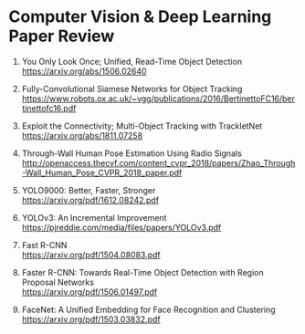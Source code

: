 # Computer Vision & Deep Learning Paper Review

1. You Only Look Once; Unified, Read-Time Object Detection  
 https://arxiv.org/abs/1506.02640
 
2. Fully-Convolutional Siamese Networks for Object Tracking  
 https://www.robots.ox.ac.uk/~vgg/publications/2016/BertinettoFC16/bertinettofc16.pdf
 
3. Exploit the Connectivity; Multi-Object Tracking with TrackletNet  
 https://arxiv.org/abs/1811.07258

4. Through-Wall Human Pose Estimation Using Radio Signals  
http://openaccess.thecvf.com/content_cvpr_2018/papers/Zhao_Through-Wall_Human_Pose_CVPR_2018_paper.pdf  

5. YOLO9000: Better, Faster, Stronger  
https://arxiv.org/pdf/1612.08242.pdf    

6. YOLOv3: An Incremental Improvement  
https://pjreddie.com/media/files/papers/YOLOv3.pdf  
  
7. Fast R-CNN    
https://arxiv.org/pdf/1504.08083.pdf  

8. Faster R-CNN: Towards Real-Time Object Detection with Region Proposal Networks  
https://arxiv.org/pdf/1506.01497.pdf  
  
9. FaceNet: A Unified Embedding for Face Recognition and Clustering  
https://arxiv.org/pdf/1503.03832.pdf  
